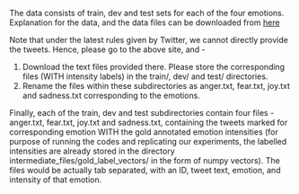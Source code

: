 The data consists of train, dev and test sets for each of the four emotions. Explanation for the data, and the data files can be downloaded from [here](https://competitions.codalab.org/competitions/16380#learn_the_details-datasets)

Note that under the latest rules given by Twitter, we cannot directly provide the tweets. Hence, please go to the above site, and - 
1. Download the text files provided there. Please store the corresponding files (WITH intensity labels) in the train/, dev/ and test/ directories.
2. Rename the files within these subdirectories as anger.txt, fear.txt, joy.txt and sadness.txt corresponding to the emotions.

Finally, each of the train, dev and test subdirectories contain four files - anger.txt, fear.txt, joy.txt and sadness.txt, containing the tweets marked for corresponding emotion WITH the gold annotated emotion intensities (for purpose of running the codes and replicating our experiments, the labelled intensities are already stored in the directory intermediate_files/gold_label_vectors/ in the form of numpy vectors). The files would be actually tab separated, with an ID, tweet text, emotion, and intensity of that emotion.
